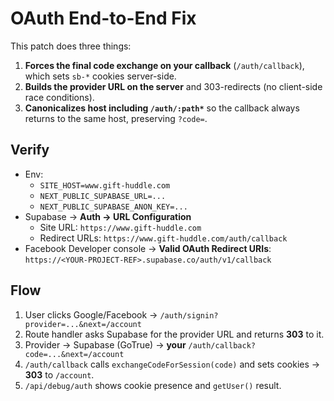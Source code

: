 OAuth End-to-End Fix
====================
This patch does three things:
1) **Forces the final code exchange on your callback** (`/auth/callback`), which sets `sb-*` cookies server-side.
2) **Builds the provider URL on the server** and 303-redirects (no client-side race conditions).
3) **Canonicalizes host including `/auth/:path*`** so the callback always returns to the same host, preserving `?code=`.

Verify
------
- Env:
  - `SITE_HOST=www.gift-huddle.com`
  - `NEXT_PUBLIC_SUPABASE_URL=...`
  - `NEXT_PUBLIC_SUPABASE_ANON_KEY=...`
- Supabase → **Auth → URL Configuration**
  - Site URL: `https://www.gift-huddle.com`
  - Redirect URLs: `https://www.gift-huddle.com/auth/callback`
- Facebook Developer console → **Valid OAuth Redirect URIs**:
  `https://<YOUR-PROJECT-REF>.supabase.co/auth/v1/callback`

Flow
----
1. User clicks Google/Facebook → `/auth/signin?provider=...&next=/account`
2. Route handler asks Supabase for the provider URL and returns **303** to it.
3. Provider → Supabase (GoTrue) → **your** `/auth/callback?code=...&next=/account`
4. `/auth/callback` calls `exchangeCodeForSession(code)` and sets cookies → **303** to `/account`.
5. `/api/debug/auth` shows cookie presence and `getUser()` result.